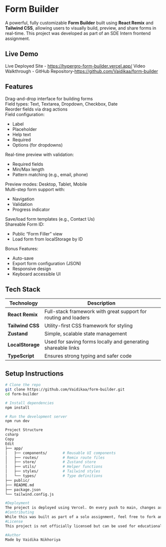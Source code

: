 #  Form Builder
A powerful, fully customizable **Form Builder** built using **React Remix** and **Tailwind CSS**, allowing users to visually build, preview, and share forms in real-time. This project was developed as part of an SDE Intern frontend assignment.

##  Live Demo
Live Deployed Site - https://hypergro-form-builder.vercel.app/
Video Walkthrough -
GitHub Repository-https://github.com/Vaidikaa/form-builder

## Features

 Drag-and-drop interface for building forms  
 Field types: Text, Textarea, Dropdown, Checkbox, Date  
 Reorder fields via drag actions  
 Field configuration:
- Label
- Placeholder
- Help text
- Required
- Options (for dropdowns)  

 Real-time preview with validation:
- Required fields
- Min/Max length
- Pattern matching (e.g., email, phone)

 Preview modes: Desktop, Tablet, Mobile  
 Multi-step form support with:
- Navigation
- Validation
- Progress indicator

Save/load form templates (e.g., Contact Us)  
 Shareable Form ID:
- Public “Form Filler” view
- Load form from localStorage by ID  

Bonus Features:
- Auto-save
- Export form configuration (JSON)
- Responsive design
- Keyboard accessible UI

##  Tech Stack

| Technology      | Description |
|----------------|-------------|
| **React Remix**  | Full-stack framework with great support for routing and loaders |
| **Tailwind CSS** | Utility-first CSS framework for styling |
| **Zustand**      | Simple, scalable state management |
| **LocalStorage** | Used for saving forms locally and generating shareable links |
| **TypeScript**   |  Ensures strong typing and safer code |

##  Setup Instructions

```bash
# Clone the repo
git clone https://github.com/Vaidikaa/form-builder.git
cd form-builder

# Install dependencies
npm install

# Run the development server
npm run dev

Project Structure
csharp
Copy
Edit
├── app/
│   ├── components/       # Reusable UI components
│   ├── routes/           # Remix route files
│   ├── store/            # Zustand store
│   ├── utils/            # Helper functions
│   ├── styles/           # Tailwind styles
│   └── types/            # Type definitions
├── public/
├── README.md
├── package.json
└── tailwind.config.js

#Deployment
The project is deployed using Vercel. On every push to main, changes are automatically deployed.
#Contributing
While this was built as part of a solo assignment, feel free to fork and play with the code!
#License
This project is not officially licensed but can be used for educational purposes.

#Author
Made by Vaidika Nikhoriya



